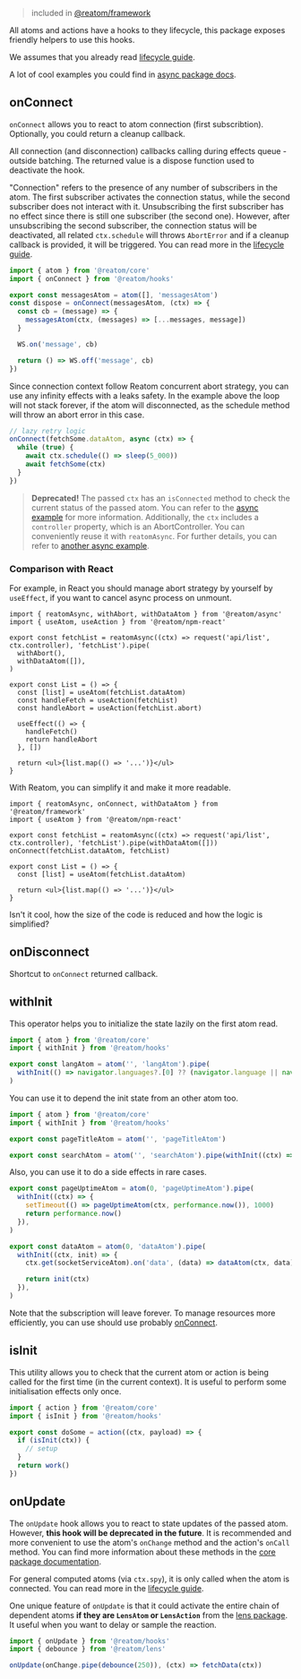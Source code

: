 > included in [@reatom/framework](https://www.reatom.dev/package/framework)

All atoms and actions have a hooks to they lifecycle, this package exposes friendly helpers to use this hooks.

We assumes that you already read [lifecycle guide](https://www.reatom.dev/handbook#lifecycle).

A lot of cool examples you could find in [async package docs](https://www.reatom.dev/package/async).

## onConnect

`onConnect` allows you to react to atom connection (first subscribtion). Optionally, you could return a cleanup callback.

All connection (and disconnection) callbacks calling during effects queue - outside batching. The returned value is a dispose function used to deactivate the hook.

"Connection" refers to the presence of any number of subscribers in the atom. The first subscriber activates the connection status, while the second subscriber does not interact with it. Unsubscribing the first subscriber has no effect since there is still one subscriber (the second one). However, after unsubscribing the second subscriber, the connection status will be deactivated, all related `ctx.schedule` will throws `AbortError` and if a cleanup callback is provided, it will be triggered. You can read more in the [lifecycle guide](https://www.reatom.dev/handbook#lifecycle).

```ts
import { atom } from '@reatom/core'
import { onConnect } from '@reatom/hooks'

export const messagesAtom = atom([], 'messagesAtom')
const dispose = onConnect(messagesAtom, (ctx) => {
  const cb = (message) => {
    messagesAtom(ctx, (messages) => [...messages, message])
  }

  WS.on('message', cb)

  return () => WS.off('message', cb)
})
```

Since connection context follow Reatom concurrent abort strategy, you can use any infinity effects with a leaks safety. In the example above the loop will not stack forever, if the atom will disconnected, as the schedule method will throw an abort error in this case.

```ts
// lazy retry logic
onConnect(fetchSome.dataAtom, async (ctx) => {
  while (true) {
    await ctx.schedule(() => sleep(5_000))
    await fetchSome(ctx)
  }
})
```

> **Deprecated!** The passed `ctx` has an `isConnected` method to check the current status of the passed atom. You can refer to the [async example](https://www.reatom.dev/package/async#periodic-refresh-for-used-data) for more information. Additionally, the `ctx` includes a `controller` property, which is an AbortController. You can conveniently reuse it with `reatomAsync`. For further details, you can refer to [another async example](https://www.reatom.dev/package/async#withabort).

### Comparison with React

For example, in React you should manage abort strategy by yourself by `useEffect`, if you want to cancel async process on unmount.

```tsx
import { reatomAsync, withAbort, withDataAtom } from '@reatom/async'
import { useAtom, useAction } from '@reatom/npm-react'

export const fetchList = reatomAsync((ctx) => request('api/list', ctx.controller), 'fetchList').pipe(
  withAbort(),
  withDataAtom([]),
)

export const List = () => {
  const [list] = useAtom(fetchList.dataAtom)
  const handleFetch = useAction(fetchList)
  const handleAbort = useAction(fetchList.abort)

  useEffect(() => {
    handleFetch()
    return handleAbort
  }, [])

  return <ul>{list.map(() => '...')}</ul>
}
```

With Reatom, you can simplify it and make it more readable.

```tsx
import { reatomAsync, onConnect, withDataAtom } from '@reatom/framework'
import { useAtom } from '@reatom/npm-react'

export const fetchList = reatomAsync((ctx) => request('api/list', ctx.controller), 'fetchList').pipe(withDataAtom([]))
onConnect(fetchList.dataAtom, fetchList)

export const List = () => {
  const [list] = useAtom(fetchList.dataAtom)

  return <ul>{list.map(() => '...')}</ul>
}
```

Isn't it cool, how the size of the code is reduced and how the logic is simplified?

## onDisconnect

Shortcut to `onConnect` returned callback.

## withInit

This operator helps you to initialize the state lazily on the first atom read.

```ts
import { atom } from '@reatom/core'
import { withInit } from '@reatom/hooks'

export const langAtom = atom('', 'langAtom').pipe(
  withInit(() => navigator.languages?.[0] ?? (navigator.language || navigator.userLanguage)),
)
```

You can use it to depend the init state from an other atom too.

```ts
import { atom } from '@reatom/core'
import { withInit } from '@reatom/hooks'

export const pageTitleAtom = atom('', 'pageTitleAtom')

export const searchAtom = atom('', 'searchAtom').pipe(withInit((ctx) => ctx.get(pageTitleAtom)))
```

Also, you can use it to do a side effects in rare cases.

```ts
export const pageUptimeAtom = atom(0, 'pageUptimeAtom').pipe(
  withInit((ctx) => {
    setTimeout(() => pageUptimeAtom(ctx, performance.now()), 1000)
    return performance.now()
  }),
)
```

```ts
export const dataAtom = atom(0, 'dataAtom').pipe(
  withInit((ctx, init) => {
    ctx.get(socketServiceAtom).on('data', (data) => dataAtom(ctx, data))

    return init(ctx)
  }),
)
```

Note that the subscription will leave forever. To manage resources more efficiently, you can use should use probably [onConnect](#onconnect).

## isInit

This utility allows you to check that the current atom or action is being called for the first time (in the current context). It is useful to perform some initialisation effects only once.

```ts
import { action } from '@reatom/core'
import { isInit } from '@reatom/hooks'

export const doSome = action((ctx, payload) => {
  if (isInit(ctx)) {
    // setup
  }
  return work()
})
```

## onUpdate

The `onUpdate` hook allows you to react to state updates of the passed atom. However, **this hook will be deprecated in the future**. It is recommended and more convenient to use the atom's `onChange` method and the action's `onCall` method. You can find more information about these methods in the [core package documentation](https://www.reatom.dev/package/core/#atomonchange-api).

For general computed atoms (via `ctx.spy`), it is only called when the atom is connected. You can read more in the [lifecycle guide](https://www.reatom.dev/handbook#lifecycle).

One unique feature of `onUpdate` is that it could activate the entire chain of dependent atoms **if they are `LensAtom` or `LensAction`** from the [lens package](https://www.reatom.dev/package/lens/). It useful when you want to delay or sample the reaction.

```ts
import { onUpdate } from '@reatom/hooks'
import { debounce } from '@reatom/lens'

onUpdate(onChange.pipe(debounce(250)), (ctx) => fetchData(ctx))
```

<!-- Very simplified example of lazy analytics connection.

```ts
// analytics.ts
import { isAtom } from '@reatom/core'
import { onUpdate } from '@reatom/hooks'
import * as moduleA from '~/module-a'
// ...
import * as moduleN from '~/module-N'

for (const mod of [moduleA, moduleN]) {
  for (const name of Object.keys(mod)) {
    if (isAtom(mod[name])) {
      onUpdate(mod[name], (ctx, data) => analyticsService.send(name, data))
    }
  }
}
``` -->
